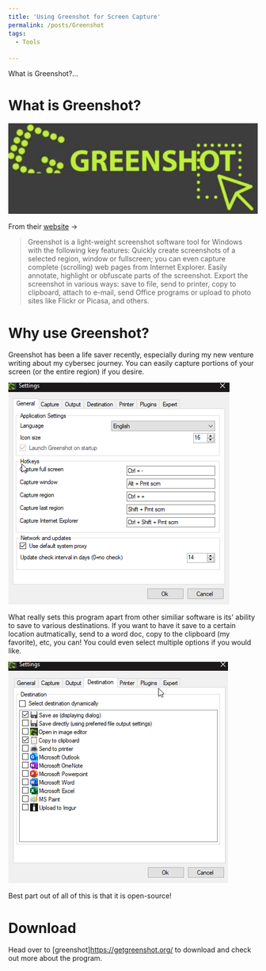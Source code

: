 ```yaml
---
title: 'Using Greenshot for Screen Capture'
permalink: /posts/Greenshot
tags:
  - Tools
  
---
```


What is Greenshot?...

# What is Greenshot? 

![Greenshot](/images/Greenshot/icon.png)

From their [website](https://getgreenshot.org/) ->
>Greenshot is a light-weight screenshot software tool for Windows with the following key features:
Quickly create screenshots of a selected region, window or fullscreen; you can even capture complete (scrolling) web pages from Internet Explorer.
Easily annotate, highlight or obfuscate parts of the screenshot.
Export the screenshot in various ways: save to file, send to printer, copy to clipboard, attach to e-mail, send Office programs or upload to photo sites like Flickr or Picasa, and others.
>


# Why use Greenshot?

Greenshot has been a life saver recently, especially during my new venture writing about my cybersec journey. You can easily capture portions of your screen (or the entire region) if you desire. 

![Greenshot2](/images/Greenshot/preferences.png)

What really sets this program apart from other similiar software is its' ability to save to various destinations. If you want to have it save to a certain location autmatically, send to a word doc, copy to the clipboard (my favorite), etc, you can! You could even select multiple options if you would like.

![Greenshot3](/images/Greenshot/destination.png)

Best part out of all of this is that it is open-source! 

# Download

Head over to [greenshot]https://getgreenshot.org/ to download and check out more about the program. 





